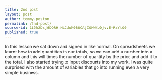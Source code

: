 ```yaml
---
title: 2nd post
layout: post
author: tommy.poston
permalink: /2nd-post/
source-id: 1i5h2DsjGDORHrHiCduM0B8CAjIOHWXbDjvvE-RzYtQ0
published: true
---
```

In this lesson we sat down and signed in like normal. On spreadsheets we learnt how to add quantities to our totals, so we can add a number into a column and this will times the number of quantity by the price and add it to the total. I also started trying to input discounts into my work. I was quite surprised with the amount of variables that go into running even a very simple business.

